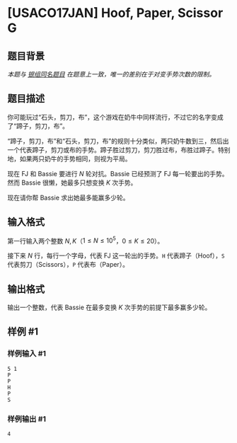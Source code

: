# [USACO17JAN] Hoof, Paper, Scissor G

## 题目背景

*本题与 [银组同名题目](/problem/P6120) 在题意上一致，唯一的差别在于对变手势次数的限制。*

## 题目描述

你可能玩过“石头，剪刀，布”，这个游戏在奶牛中同样流行，不过它的名字变成了“蹄子，剪刀，布”。

“蹄子，剪刀，布”和“石头，剪刀，布”的规则十分类似，两只奶牛数到三，然后出一个代表蹄子，剪刀或布的手势。蹄子胜过剪刀，剪刀胜过布，布胜过蹄子。特别地，如果两只奶牛的手势相同，则视为平局。

现在 FJ 和 Bassie 要进行 $N$ 轮对抗。Bassie 已经预测了 FJ 每一轮要出的手势。然而 Bassie 很懒，她最多只想变换 $K$ 次手势。

现在请你帮 Bassie 求出她最多能赢多少轮。

## 输入格式

第一行输入两个整数 $N,K$（$1 \leq N \leq 10^5$，$0 \leq K \leq 20$）。

接下来 $N$ 行，每行一个字母，代表 FJ 这一轮出的手势。`H` 代表蹄子（Hoof），`S` 代表剪刀（Scissors），`P` 代表布（Paper）。

## 输出格式

输出一个整数，代表 Bassie 在最多变换 $K$ 次手势的前提下最多赢多少轮。

## 样例 #1

### 样例输入 #1

```
5 1
P
P
H
P
S
```

### 样例输出 #1

```
4
```